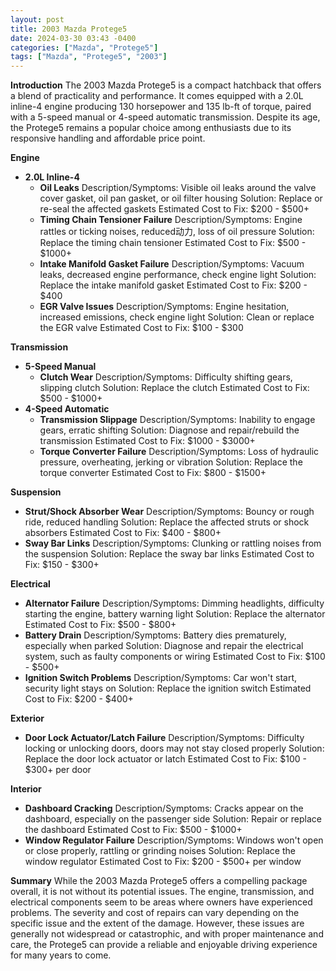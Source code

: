 ```yaml
---
layout: post
title: 2003 Mazda Protege5
date: 2024-03-30 03:43 -0400
categories: ["Mazda", "Protege5"]
tags: ["Mazda", "Protege5", "2003"]
---
```

**Introduction**
The 2003 Mazda Protege5 is a compact hatchback that offers a blend of practicality and performance. It comes equipped with a 2.0L inline-4 engine producing 130 horsepower and 135 lb-ft of torque, paired with a 5-speed manual or 4-speed automatic transmission. Despite its age, the Protege5 remains a popular choice among enthusiasts due to its responsive handling and affordable price point.

**Engine**
- **2.0L Inline-4**
  - **Oil Leaks**
    Description/Symptoms: Visible oil leaks around the valve cover gasket, oil pan gasket, or oil filter housing
    Solution: Replace or re-seal the affected gaskets
    Estimated Cost to Fix: $200 - $500+
  - **Timing Chain Tensioner Failure**
    Description/Symptoms: Engine rattles or ticking noises, reduced动力, loss of oil pressure
    Solution: Replace the timing chain tensioner
    Estimated Cost to Fix: $500 - $1000+
  - **Intake Manifold Gasket Failure**
    Description/Symptoms: Vacuum leaks, decreased engine performance, check engine light
    Solution: Replace the intake manifold gasket
    Estimated Cost to Fix: $200 - $400
  - **EGR Valve Issues**
    Description/Symptoms: Engine hesitation, increased emissions, check engine light
    Solution: Clean or replace the EGR valve
    Estimated Cost to Fix: $100 - $300

**Transmission**
- **5-Speed Manual**
  - **Clutch Wear**
    Description/Symptoms: Difficulty shifting gears, slipping clutch
    Solution: Replace the clutch
    Estimated Cost to Fix: $500 - $1000+
- **4-Speed Automatic**
  - **Transmission Slippage**
    Description/Symptoms: Inability to engage gears, erratic shifting
    Solution: Diagnose and repair/rebuild the transmission
    Estimated Cost to Fix: $1000 - $3000+
  - **Torque Converter Failure**
    Description/Symptoms: Loss of hydraulic pressure, overheating, jerking or vibration
    Solution: Replace the torque converter
    Estimated Cost to Fix: $800 - $1500+

**Suspension**
- **Strut/Shock Absorber Wear**
    Description/Symptoms: Bouncy or rough ride, reduced handling
    Solution: Replace the affected struts or shock absorbers
    Estimated Cost to Fix: $400 - $800+
- **Sway Bar Links**
    Description/Symptoms: Clunking or rattling noises from the suspension
    Solution: Replace the sway bar links
    Estimated Cost to Fix: $150 - $300+

**Electrical**
- **Alternator Failure**
    Description/Symptoms: Dimming headlights, difficulty starting the engine, battery warning light
    Solution: Replace the alternator
    Estimated Cost to Fix: $500 - $800+
- **Battery Drain**
    Description/Symptoms: Battery dies prematurely, especially when parked
    Solution: Diagnose and repair the electrical system, such as faulty components or wiring
    Estimated Cost to Fix: $100 - $500+
- **Ignition Switch Problems**
    Description/Symptoms: Car won't start, security light stays on
    Solution: Replace the ignition switch
    Estimated Cost to Fix: $200 - $400+

**Exterior**
- **Door Lock Actuator/Latch Failure**
    Description/Symptoms: Difficulty locking or unlocking doors, doors may not stay closed properly
    Solution: Replace the door lock actuator or latch
    Estimated Cost to Fix: $100 - $300+ per door

**Interior**
- **Dashboard Cracking**
    Description/Symptoms: Cracks appear on the dashboard, especially on the passenger side
    Solution: Repair or replace the dashboard
    Estimated Cost to Fix: $500 - $1000+
- **Window Regulator Failure**
    Description/Symptoms: Windows won't open or close properly, rattling or grinding noises
    Solution: Replace the window regulator
    Estimated Cost to Fix: $200 - $500+ per window

**Summary**
While the 2003 Mazda Protege5 offers a compelling package overall, it is not without its potential issues. The engine, transmission, and electrical components seem to be areas where owners have experienced problems. The severity and cost of repairs can vary depending on the specific issue and the extent of the damage. However, these issues are generally not widespread or catastrophic, and with proper maintenance and care, the Protege5 can provide a reliable and enjoyable driving experience for many years to come.
